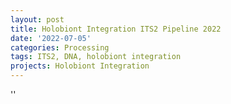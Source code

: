 ```yaml
---
layout: post
title: Holobiont Integration ITS2 Pipeline 2022
date: '2022-07-05'
categories: Processing
tags: ITS2, DNA, holobiont integration
projects: Holobiont Integration
---
```



''



